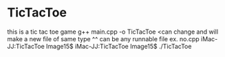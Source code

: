 # TicTacToe
this is a tic tac toe game
g++ main.cpp -o TicTacToe <can change and will make a new file of same type
       ^^
     can be any runnable file ex. no.cpp
iMac-JJ:TicTacToe Image15$
iMac-JJ:TicTacToe Image15$ ./TicTacToe

